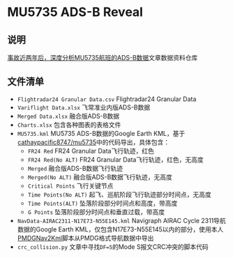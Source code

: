 # MU5735 ADS-B Reveal
## 说明
[事故近两年后，深度分析MU5735航班的ADS-B数据](https://zhuanlan.zhihu.com/p/675731808)文章数据资料仓库
## 文件清单
- `Flightradar24 Granular Data.csv` Flightradar24 Granular Data
- `Variflight Data.xlsx` 飞常准业内版ADS-B数据
- `Merged Data.xlsx` 融合版ADS-B数据
- `Charts.xlsx` 包含各种图表的表格文件
- `MU5735.kml` MU5735 ADS-B数据的Google Earth KML，基于[cathaypacific8747/mu5735](https://github.com/cathaypacific8747/mu5735)中的代码导出，具体包含：
  - `FR24 Red` FR24 Granular Data飞行轨迹，红色
  - `FR24 Red(No ALT)` FR24 Granular Data飞行轨迹，红色，无高度
  - `Merged` 融合版ADS-B数据飞行轨迹
  - `Merged(No ALT)` 融合版ADS-B数据飞行轨迹，无高度
  - `Critical Points` 飞行关键节点
  - `Time Points(No ALT)` 起飞、巡航阶段飞行轨迹部分时间点，无高度
  - `Time Points(ALT)` 坠落阶段部分时间点和高度，带高度
  - `G Points` 坠落阶段部分时间点和垂直过载，带高度
- `NavData-AIRAC2311-N17E73-N55E145.kml` Navigraph AIRAC Cycle 2311导航数据的Google Earth KML，仅包含N17E73-N55E145以内的部分，使用本人[PMDGNav2Kml](https://github.com/ErnestThePoet/PMDGNav2Kml)脚本从PMDG格式导航数据中导出
- `crc_collision.py` 文章中寻找`DF=5`的Mode S报文CRC冲突的脚本代码